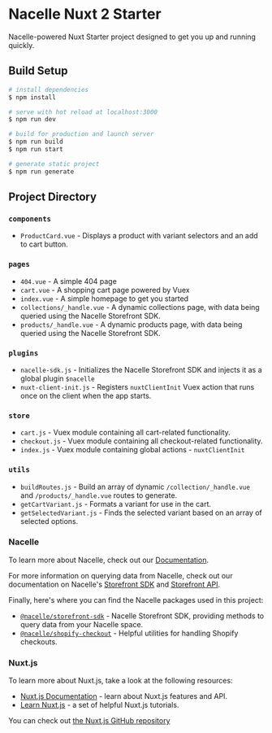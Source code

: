 # Nacelle Nuxt 2 Starter

Nacelle-powered Nuxt Starter project designed to get you up and running quickly.

## Build Setup

```bash
# install dependencies
$ npm install

# serve with hot reload at localhost:3000
$ npm run dev

# build for production and launch server
$ npm run build
$ npm run start

# generate static project
$ npm run generate
```

## Project Directory

### `components`

- `ProductCard.vue` - Displays a product with variant selectors and an add to cart button.

### `pages`

- `404.vue` - A simple 404 page
- `cart.vue` - A shopping cart page powered by Vuex
- `index.vue` - A simple homepage to get you started
- `collections/_handle.vue` - A dynamic collections page, with data being queried using the Nacelle Storefront SDK.
- `products/_handle.vue` - A dynamic products page, with data being queried using the Nacelle Storefront SDK.

### `plugins`

- `nacelle-sdk.js` - Initializes the Nacelle Storefront SDK and injects it as a global plugin `$nacelle`
- `nuxt-client-init.js` - Registers `nuxtClientInit` Vuex action that runs once on the client when the app starts.

### `store`

- `cart.js` - Vuex module containing all cart-related functionality.
- `checkout.js` - Vuex module containing all checkout-related functionality.
- `index.js` - Vuex module containing global actions - `nuxtClientInit`

### `utils`

- `buildRoutes.js` - Build an array of dynamic `/collection/_handle.vue` and `/products/_handle.vue` routes to generate.
- `getCartVariant.js` - Formats a variant for use in the cart.
- `getSelectedVariant.js` - Finds the selected variant based on an array of selected options.

### Nacelle

To learn more about Nacelle, check out our [Documentation](https://nacelle.com/docs).

For more information on querying data from Nacelle, check out our documentation on Nacelle's [Storefront SDK](https://nacelle.com/docs/querying-data/storefront-sdk) and [Storefront API](https://nacelle.com/docs/querying-data/storefront-api).

Finally, here's where you can find the Nacelle packages used in this project:

- [`@nacelle/storefront-sdk`](https://www.npmjs.com/package/@nacelle/storefront-sdk) - Nacelle Storefront SDK, providing methods to query data from your Nacelle space.
- [`@nacelle/shopify-checkout`](https://github.com/getnacelle/nacelle-js/tree/main/packages/shopify-checkout) - Helpful utilities for handling Shopify checkouts.

### Nuxt.js

To learn more about Nuxt.js, take a look at the following resources:

- [Nuxt.js Documentation](https://nuxtjs.org/docs) - learn about Nuxt.js features and API.
- [Learn Nuxt.js](https://nuxtjs.org/tutorials) - a set of helpful Nuxt.js tutorials.

You can check out [the Nuxt.js GitHub repository](https://github.com/nuxt/nuxt.js)
